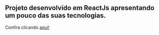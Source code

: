 
## Projeto desenvolvido em ReactJs apresentando um pouco das suas tecnologias.

Confira clicando <a target="_blank" href="https://wolver98portfolio.netlify.app/"> aqui! </a>
